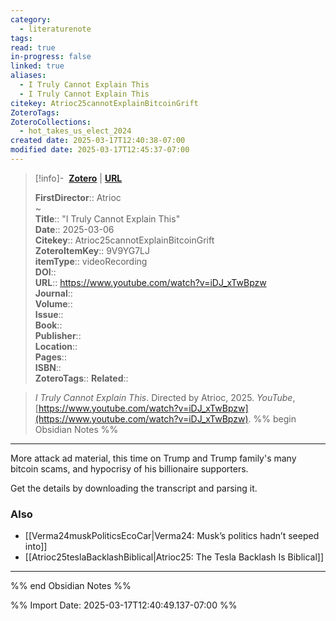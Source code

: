 ```yaml
---
category:
  - literaturenote
tags: 
read: true
in-progress: false
linked: true
aliases:
  - I Truly Cannot Explain This
  - I Truly Cannot Explain This
citekey: Atrioc25cannotExplainBitcoinGrift
ZoteroTags: 
ZoteroCollections:
  - hot_takes_us_elect_2024
created date: 2025-03-17T12:40:38-07:00
modified date: 2025-03-17T12:45:37-07:00
---
```


> [!info]- &nbsp;[**Zotero**](zotero://select/library/items/9V9YG7LJ)   | [**URL**](https://www.youtube.com/watch?v=iDJ_xTwBpzw)
>
> 
> 
> **FirstDirector**:: Atrioc  
~    
> **Title**:: "I Truly Cannot Explain This"  
> **Date**:: 2025-03-06  
> **Citekey**:: Atrioc25cannotExplainBitcoinGrift  
> **ZoteroItemKey**:: 9V9YG7LJ  
> **itemType**:: videoRecording  
> **DOI**::   
> **URL**:: https://www.youtube.com/watch?v=iDJ_xTwBpzw  
> **Journal**::   
> **Volume**::   
> **Issue**::   
> **Book**::   
> **Publisher**::   
> **Location**::    
> **Pages**::   
> **ISBN**::   
> **ZoteroTags**:: 
> **Related**:: 

> _I Truly Cannot Explain This_. Directed by Atrioc, 2025. _YouTube_, [https://www.youtube.com/watch?v=iDJ_xTwBpzw](https://www.youtube.com/watch?v=iDJ_xTwBpzw).
%% begin Obsidian Notes %%
___

More attack ad material, this time on Trump and Trump family's many bitcoin scams, and hypocrisy of his billionaire supporters.

Get the details by downloading the transcript and parsing it.
### Also
- [[Verma24muskPoliticsEcoCar|Verma24: Musk’s politics hadn’t seeped into]] 
- [[Atrioc25teslaBacklashBiblical|Atrioc25: The Tesla Backlash Is Biblical]]

___
%% end Obsidian Notes %%


%% Import Date: 2025-03-17T12:40:49.137-07:00 %%
